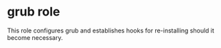 # grub role

This role configures grub and establishes hooks for re-installing should it become necessary.
